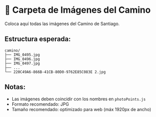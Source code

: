 # 📸 Carpeta de Imágenes del Camino

Coloca aquí todas las imágenes del Camino de Santiago.

## Estructura esperada:

```
camino/
├── IMG_0495.jpg
├── IMG_0496.jpg
├── IMG_0497.jpg
├── ...
└── 220C49A6-866B-41CB-80D0-9762E85C083E 2.jpg
```

## Notas:
- Las imágenes deben coincidir con los nombres en `photoPoints.js`
- Formato recomendado: JPG
- Tamaño recomendado: optimizado para web (máx 1920px de ancho)
